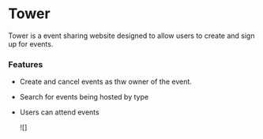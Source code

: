 # Tower
Tower is a event sharing website designed to allow users to create and sign up for events.

### Features
- Create and cancel events as thw owner of the event.

- Search for events being hosted by type

- Users can attend events

  ![]
